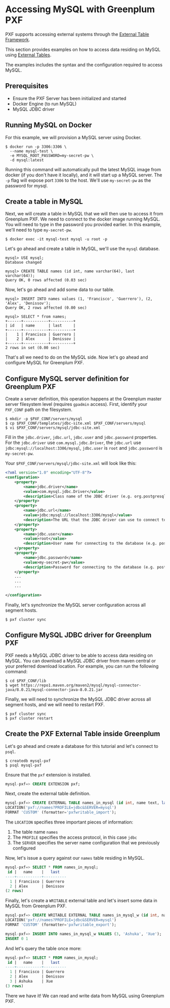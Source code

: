 # Accessing MySQL with Greenplum PXF

PXF supports accessing external systems through the
[External Table Framework](https://gpdb.docs.pivotal.io/latest/ref_guide/sql_commands/CREATE_EXTERNAL_TABLE.html).

This section provides examples on how to access data residing on MySQL using
[External Tables](#external-tables).

The examples includes the syntax and the configuration required to access MySQL.

## Prerequisites

- Ensure the PXF Server has been initialized and started
- Docker Engine (to run MySQL)
- MySQL JDBC driver

## Running MySQL on Docker

For this example, we will provision a MySQL server using Docker.

```shell script
$ docker run -p 3306:3306 \
  --name mysql-test \
  -e MYSQL_ROOT_PASSWORD=my-secret-pw \
  -d mysql:latest
```

Running this command will automatically pull the latest MySQL image from docker
(if you don't have it locally), and it will start up a MySQL server. The `-p`
flag will expose port `3306` to the host. We'll use `my-secret-pw` as the
password for mysql.

## Create a table in MySQL

Next, we will create a table in MySQL that we will then use to access it from
Greenplum PXF. We need to connect to the docker image running MySQL. You will
need to type in the password you provided earlier. In this example, we'll need
to type `my-secret-pw`.

```shell script
$ docker exec -it mysql-test mysql -u root -p
```

Let's go ahead and create a table in MySQL, we'll use the `mysql` database.

```mysql
mysql> USE mysql;
Database changed

mysql> CREATE TABLE names (id int, name varchar(64), last varchar(64));
Query OK, 0 rows affected (0.03 sec)
```

Now, let's go ahead and add some data to our table.

```mysql
mysql> INSERT INTO names values (1, 'Francisco', 'Guerrero'), (2, 'Alex', 'Denissov');
Query OK, 2 rows affected (0.00 sec)

mysql> SELECT * from names;
+------+-----------+----------+
| id   | name      | last     |
+------+-----------+----------+
|    1 | Francisco | Guerrero |
|    2 | Alex      | Denissov |
+------+-----------+----------+
2 rows in set (0.00 sec)
```

That's all we need to do on the MySQL side. Now let's go ahead and configure
MySQL for Greenplum PXF.

## Configure MySQL server definition for Greenplum PXF

Create a server definition, this operation happens at the Greenplum master
server filesystem level (requires `gpadmin` access). First, identify your
`PXF_CONF` path on the filesystem.

```shell script
$ mkdir -p $PXF_CONF/servers/mysql
$ cp $PXF_CONF/templates/jdbc-site.xml $PXF_CONF/servers/mysql
$ vi $PXF_CONF/servers/mysql/jdbc-site.xml
```

Fill in the `jdbc.driver`, `jdbc.url`, `jdbc.user` and `jdbc.password`
properties. For the `jdbc.driver` use `com.mysql.jdbc.Driver`, the
`jdbc.url` use `jdbc:mysql://localhost:3306/mysql`, `jdbc.user` is `root` and
`jdbc.password` is `my-secret-pw`.

Your `$PXF_CONF/servers/mysql/jdbc-site.xml` will look like this:

```xml
<?xml version="1.0" encoding="UTF-8"?>
<configuration>
    <property>
        <name>jdbc.driver</name>
        <value>com.mysql.jdbc.Driver</value>
        <description>Class name of the JDBC driver (e.g. org.postgresql.Driver)</description>
    </property>
    <property>
        <name>jdbc.url</name>
        <value>jdbc:mysql://localhost:3306/mysql</value>
        <description>The URL that the JDBC driver can use to connect to the database (e.g. jdbc:postgresql://localhost/postgres)</description>
    </property>
    <property>
        <name>jdbc.user</name>
        <value>root</value>
        <description>User name for connecting to the database (e.g. postgres)</description>
    </property>
    <property>
        <name>jdbc.password</name>
        <value>my-secret-pw</value>
        <description>Password for connecting to the database (e.g. postgres)</description>
    </property>
    ...
    ...
    ...

</configuration>  
```

Finally, let's synchronize the MySQL server configuration across all segment
hosts.

```shell script
$ pxf cluster sync
```

## Configure MySQL JDBC driver for Greenplum PXF

PXF needs a MySQL JDBC driver to be able to access data residing on MySQL.
You can download a MySQL JDBC driver from maven central or your preferred 
download location. For example, you can run the following command:

```shell script
$ cd $PXF_CONF/lib
$ wget https://repo1.maven.org/maven2/mysql/mysql-connector-java/8.0.21/mysql-connector-java-8.0.21.jar
```

Finally, we will need to synchronize the MySQL JDBC driver across all segment
hosts, and we will need to restart PXF.

```shell script
$ pxf cluster sync
$ pxf cluster restart
```

## Create the PXF External Table inside Greenplum

Let's go ahead and create a database for this tutorial and let's connect to 
`psql`.

```shell script
$ createdb mysql-pxf
$ psql mysql-pxf
```

Ensure that the `pxf` extension is installed.

```sql
mysql-pxf=> CREATE EXTENSION pxf;
```

Next, create the external table definition.

```sql
mysql-pxf=> CREATE EXTERNAL TABLE names_in_mysql (id int, name text, last text)
LOCATION('pxf://names?PROFILE=jdbc&SERVER=mysql')
FORMAT 'CUSTOM' (formatter='pxfwritable_import');
```

The `LOCATION` specifies three important pieces of information:

1. The table name `names`
2. The `PROFILE` specifies the access protocol, in this case `jdbc`
3. The `SERVER` specifies the server name configuration that we previously
   configured

Now, let's issue a query against our `names` table residing in MySQL.

```sql
mysql-pxf=> SELECT * FROM names_in_mysql;
 id |   name    |   last   
----+-----------+----------
  1 | Francisco | Guerrero
  2 | Alex      | Denissov
(2 rows)
```

Finally, let's create a `WRITABLE` external table and let's insert some data
in MySQL from Greenplum PXF.

```sql
mysql-pxf=> CREATE WRITABLE EXTERNAL TABLE names_in_mysql_w (id int, name text, last text)
LOCATION('pxf://names?PROFILE=jdbc&SERVER=mysql')
FORMAT 'CUSTOM' (formatter='pxfwritable_export');

mysql-pxf=> INSERT INTO names_in_mysql_w VALUES (3, 'Ashuka', 'Xue');
INSERT 0 1
```

And let's query the table once more:

```sql
mysql-pxf=> SELECT * FROM names_in_mysql;
 id |   name    |   last   
----+-----------+----------
  1 | Francisco | Guerrero
  2 | Alex      | Denissov
  3 | Ashuka    | Xue
(3 rows)

```

There we have it! We can read and write data from MySQL using Greenplum PXF.
